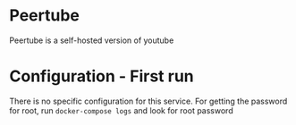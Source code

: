 # Peertube

Peertube is a self-hosted version of youtube

# Configuration - First run

There is no specific configuration for this service. For getting the password
for root, run `docker-compose logs` and look for root password
